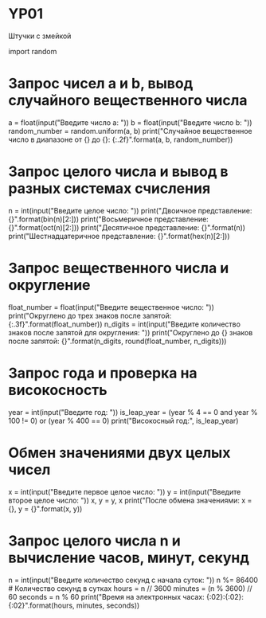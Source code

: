 # YP01
Штучки с змейкой

import random

# Запрос чисел a и b, вывод случайного вещественного числа
a = float(input("Введите число a: "))
b = float(input("Введите число b: "))
random_number = random.uniform(a, b)
print("Случайное вещественное число в диапазоне от {} до {}: {:.2f}".format(a, b, random_number))

# Запрос целого числа и вывод в разных системах счисления
n = int(input("Введите целое число: "))
print("Двоичное представление: {}".format(bin(n)[2:]))
print("Восьмеричное представление: {}".format(oct(n)[2:]))
print("Десятичное представление: {}".format(n))
print("Шестнадцатеричное представление: {}".format(hex(n)[2:]))

# Запрос вещественного числа и округление
float_number = float(input("Введите вещественное число: "))
print("Округлено до трех знаков после запятой: {:.3f}".format(float_number))
n_digits = int(input("Введите количество знаков после запятой для округления: "))
print("Округлено до {} знаков после запятой: {}".format(n_digits, round(float_number, n_digits)))

# Запрос года и проверка на високосность
year = int(input("Введите год: "))
is_leap_year = (year % 4 == 0 and year % 100 != 0) or (year % 400 == 0)
print("Високосный год:", is_leap_year)

# Обмен значениями двух целых чисел
x = int(input("Введите первое целое число: "))
y = int(input("Введите второе целое число: "))
x, y = y, x
print("После обмена значениями: x = {}, y = {}".format(x, y))

# Запрос целого числа n и вычисление часов, минут, секунд
n = int(input("Введите количество секунд с начала суток: "))
n %= 86400  # Количество секунд в сутках
hours = n // 3600
minutes = (n % 3600) // 60
seconds = n % 60
print("Время на электронных часах: {:02}:{:02}:{:02}".format(hours, minutes, seconds))

